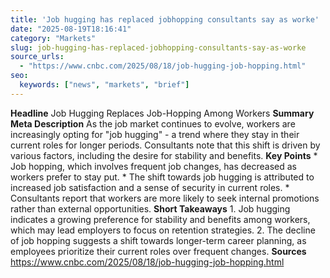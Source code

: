 ```yaml
---
title: 'Job hugging has replaced jobhopping consultants say as worke'
date: "2025-08-19T18:16:41"
category: "Markets"
slug: job-hugging-has-replaced-jobhopping-consultants-say-as-worke
source_urls:
  - "https://www.cnbc.com/2025/08/18/job-hugging-job-hopping.html"
seo:
  keywords: ["news", "markets", "brief"]
---
```

**Headline** Job Hugging Replaces Job-Hopping Among Workers  **Summary Meta Description** As the job market continues to evolve, workers are increasingly opting for "job hugging" - a trend where they stay in their current roles for longer periods. Consultants note that this shift is driven by various factors, including the desire for stability and benefits.  **Key Points**  * Job hopping, which involves frequent job changes, has decreased as workers prefer to stay put. * The shift towards job hugging is attributed to increased job satisfaction and a sense of security in current roles. * Consultants report that workers are more likely to seek internal promotions rather than external opportunities.  **Short Takeaways**  1.  Job hugging indicates a growing preference for stability and benefits among workers, which may lead employers to focus on retention strategies. 2.  The decline of job hopping suggests a shift towards longer-term career planning, as employees prioritize their current roles over frequent changes.  **Sources** https://www.cnbc.com/2025/08/18/job-hugging-job-hopping.html 
